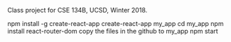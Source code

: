 Class project for CSE 134B, UCSD, Winter 2018.


npm install -g create-react-app
create-react-app my_app
cd my_app
npm install react-router-dom
copy the files in the github to my_app
npm start